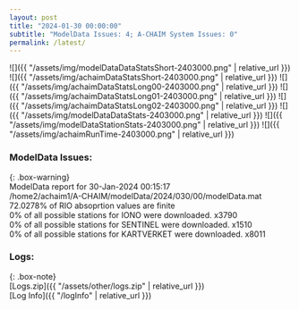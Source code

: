 ```yaml
---
layout: post
title: "2024-01-30 00:00:00"
subtitle: "ModelData Issues: 4; A-CHAIM System Issues: 0"
permalink: /latest/
---
```


![]({{ "/assets/img/modelDataDataStatsShort-2403000.png" | relative_url }})
![]({{ "/assets/img/achaimDataStatsShort-2403000.png" | relative_url }})
![]({{ "/assets/img/achaimDataStatsLong00-2403000.png" | relative_url }})
![]({{ "/assets/img/achaimDataStatsLong01-2403000.png" | relative_url }})
![]({{ "/assets/img/achaimDataStatsLong02-2403000.png" | relative_url }})
![]({{ "/assets/img/modelDataDataStats-2403000.png" | relative_url }})
![]({{ "/assets/img/modelDataStationStats-2403000.png" | relative_url }})
![]({{ "/assets/img/achaimRunTime-2403000.png" | relative_url }})


### ModelData Issues:  
  
{: .box-warning}  
 ModelData report for 30-Jan-2024 00:15:17   
 /home2/achaim1/A-CHAIM/modelData/2024/030/00/modelData.mat   
 72.0278% of RIO absoprtion values are finite   
 0% of all possible stations for IONO were downloaded. x3790   
 0% of all possible stations for SENTINEL were downloaded. x1510   
 0% of all possible stations for KARTVERKET were downloaded. x8011   
  


### Logs:  
  
{: .box-note}  
[Logs.zip]({{ "/assets/other/logs.zip" | relative_url }})  
[Log Info]({{ "/logInfo" | relative_url }})  
